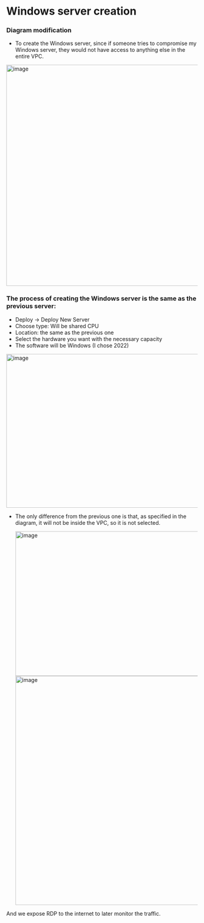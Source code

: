# Windows server creation

### Diagram modification

 - To create the Windows server, since if someone tries to compromise my Windows server, they would not have access to anything else in the entire VPC.
  <img width="634" height="581" alt="image" src="https://github.com/user-attachments/assets/c107187b-6442-4a56-ab97-fabdd98a1158" />



  
### The process of creating the Windows server is the same as the previous server:  
- Deploy → Deploy New Server  
- Choose type: Will be shared CPU  
- Location: the same as the previous one  
- Select the hardware you want with the necessary capacity  
- The software will be Windows (I chose 2022)


<img width="886" height="404" alt="image" src="https://github.com/user-attachments/assets/acea21f5-a502-486e-8636-9344a4c26b79" />

- The only difference from the previous one is that, as specified in the diagram, it will not be inside the VPC, so it is not selected.

   <img width="722" height="380" alt="image" src="https://github.com/user-attachments/assets/3c186078-658a-4f75-b8dc-0a5f4b065162" />
   <img width="886" height="602" alt="image" src="https://github.com/user-attachments/assets/257a94ad-768c-41df-b725-99ce5e015c90" />

And we expose RDP to the internet to later monitor the traffic.


